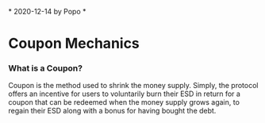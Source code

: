 \*
2020-12-14 by Popo \*

# Coupon Mechanics

### What is a Coupon?

Coupon is the method used to shrink the money supply. Simply, the protocol offers an incentive for users to voluntarily burn their ESD in return for a coupon that can be redeemed when the money supply grows again, to regain their ESD along with a bonus for having bought the debt.

